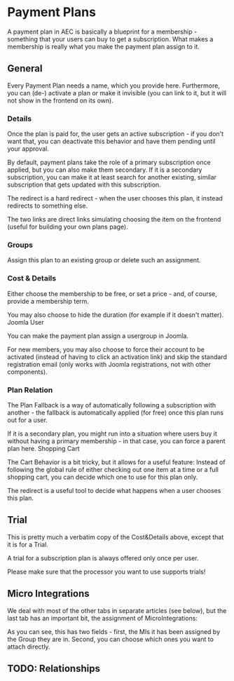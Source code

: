 # Payment Plans

A payment plan in AEC is basically a blueprint for a membership - something that your users can buy to get a subscription. What makes a membership is really what you make the payment plan assign to it.

## General

Every Payment Plan needs a name, which you provide here. Furthermore, you can (de-) activate a plan or make it invisible (you can link to it, but it will not show in the frontend on its own).

### Details

Once the plan is paid for, the user gets an active subscription - if you don't want that, you can deactivate this behavior and have them pending until your approval.

By default, payment plans take the role of a primary subscription once applied, but you can also make them secondary. If it is a secondary subscription, you can make it at least search for another existing, similar subscription that gets updated with this subscription.

The redirect is a hard redirect - when the user chooses this plan, it instead redirects to something else.

The two links are direct links simulating choosing the item on the frontend (useful for building your own plans page).

### Groups

Assign this plan to an existing group or delete such an assignment.

### Cost & Details

Either choose the membership to be free, or set a price - and, of course, provide a membership term.

You may also choose to hide the duration (for example if it doesn't matter).
Joomla User

You can make the payment plan assign a usergroup in Joomla.

For new members, you may also choose to force their account to be activated (instead of having to click an activation link) and skip the standard registration email (only works with Joomla registrations, not with other components).

### Plan Relation

The Plan Fallback is a way of automatically following a subscription with another - the fallback is automatically applied (for free) once this plan runs out for a user.

If it is a secondary plan, you might run into a situation where users buy it without having a primary membership - in that case, you can force a parent plan here.
Shopping Cart

The Cart Behavior is a bit tricky, but it allows for a useful feature: Instead of following the global rule of either checking out one item at a time or a full shopping cart, you can decide which one to use for this plan only.

The redirect is a useful tool to decide what happens when a user chooses this plan.

## Trial

This is pretty much a verbatim copy of the Cost&Details above, except that it is for a Trial.

A trial for a subscription plan is always offered only once per user.

Please make sure that the processor you want to use supports trials!

## Micro Integrations

We deal with most of the other tabs in separate articles (see below), but the last tab has an important bit, the assignment of MicroIntegrations:

As you can see, this has two fields - first, the MIs it has been assigned by the Group they are in. Second, you can choose which ones you want to attach directly.

## TODO: Relationships
